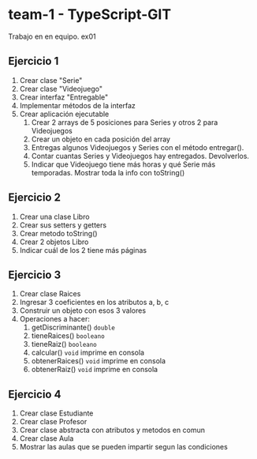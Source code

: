 # team-1 - TypeScript-GIT
Trabajo en en equipo. ex01

## Ejercicio 1
1. Crear clase "Serie"
2. Crear clase "Videojuego"
3. Crear interfaz "Entregable"
4. Implementar métodos de la interfaz
5. Crear aplicación ejecutable
    1. Crear 2 arrays de 5 posiciones para Series y otros 2 para Videojuegos
    2. Crear un objeto en cada posición del array
    3. Entregas algunos Videojuegos y Series con el método entregar().
    4. Contar cuantas Series y Videojuegos hay entregados. Devolverlos.
    5. Indicar que Videojuego tiene más horas y qué Serie más temporadas. Mostrar toda la info con toString()

## Ejercicio 2
1. Crear una clase Libro
2. Crear sus setters y getters
3. Crear metodo toString()
4. Crear 2 objetos Libro
5. Indicar cuál de los 2 tiene más páginas

## Ejercicio 3
1. Crear clase Raices
2. Ingresar 3 coeficientes en los atributos a, b, c
3. Construir un objeto con esos 3 valores
4. Operaciones a hacer:
    1. getDiscriminante() `double`
    2. tieneRaices() `booleano`
    3. tieneRaiz() `booleano`
    4. calcular() `void` imprime en consola
    5. obtenerRaices() `void` imprime en consola
    6. obtenerRaiz() `void` imprime en consola

## Ejercicio 4
1. Crear clase Estudiante
2. Crear clase Profesor
3. Crear clase abstracta con atributos y metodos en comun
4. Crear clase Aula
5. Mostrar las aulas que se pueden impartir segun las condiciones

